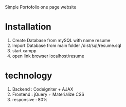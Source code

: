 Simple Portofolio one page website

# Installation
 1. Create Database from mySQL with name resume
 2. Import Database from main folder /dist/sql/resume.sql
 3. start xampp
 4. open link browser localhost/resume
 
# technology
 1. Backend : Codeigniter + AJAX
 2. Frontend : jQuery + Materialize CSS
 3. responsive : 80%
  
